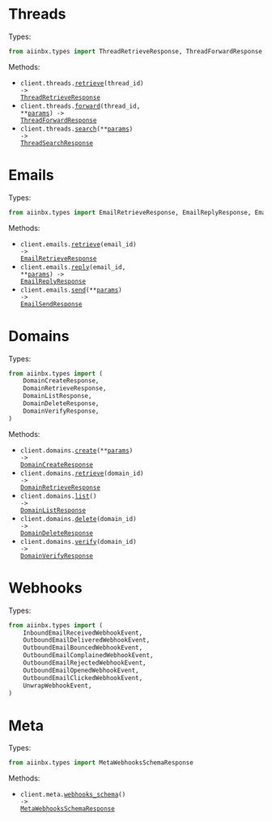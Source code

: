 # Threads

Types:

```python
from aiinbx.types import ThreadRetrieveResponse, ThreadForwardResponse, ThreadSearchResponse
```

Methods:

- <code title="get /threads/{threadId}">client.threads.<a href="./src/aiinbx/resources/threads.py">retrieve</a>(thread_id) -> <a href="./src/aiinbx/types/thread_retrieve_response.py">ThreadRetrieveResponse</a></code>
- <code title="post /threads/{threadId}/forward">client.threads.<a href="./src/aiinbx/resources/threads.py">forward</a>(thread_id, \*\*<a href="src/aiinbx/types/thread_forward_params.py">params</a>) -> <a href="./src/aiinbx/types/thread_forward_response.py">ThreadForwardResponse</a></code>
- <code title="post /threads/search">client.threads.<a href="./src/aiinbx/resources/threads.py">search</a>(\*\*<a href="src/aiinbx/types/thread_search_params.py">params</a>) -> <a href="./src/aiinbx/types/thread_search_response.py">ThreadSearchResponse</a></code>

# Emails

Types:

```python
from aiinbx.types import EmailRetrieveResponse, EmailReplyResponse, EmailSendResponse
```

Methods:

- <code title="get /emails/{emailId}">client.emails.<a href="./src/aiinbx/resources/emails.py">retrieve</a>(email_id) -> <a href="./src/aiinbx/types/email_retrieve_response.py">EmailRetrieveResponse</a></code>
- <code title="post /emails/{emailId}/reply">client.emails.<a href="./src/aiinbx/resources/emails.py">reply</a>(email_id, \*\*<a href="src/aiinbx/types/email_reply_params.py">params</a>) -> <a href="./src/aiinbx/types/email_reply_response.py">EmailReplyResponse</a></code>
- <code title="post /emails/send">client.emails.<a href="./src/aiinbx/resources/emails.py">send</a>(\*\*<a href="src/aiinbx/types/email_send_params.py">params</a>) -> <a href="./src/aiinbx/types/email_send_response.py">EmailSendResponse</a></code>

# Domains

Types:

```python
from aiinbx.types import (
    DomainCreateResponse,
    DomainRetrieveResponse,
    DomainListResponse,
    DomainDeleteResponse,
    DomainVerifyResponse,
)
```

Methods:

- <code title="post /domains">client.domains.<a href="./src/aiinbx/resources/domains.py">create</a>(\*\*<a href="src/aiinbx/types/domain_create_params.py">params</a>) -> <a href="./src/aiinbx/types/domain_create_response.py">DomainCreateResponse</a></code>
- <code title="get /domains/{domainId}">client.domains.<a href="./src/aiinbx/resources/domains.py">retrieve</a>(domain_id) -> <a href="./src/aiinbx/types/domain_retrieve_response.py">DomainRetrieveResponse</a></code>
- <code title="get /domains">client.domains.<a href="./src/aiinbx/resources/domains.py">list</a>() -> <a href="./src/aiinbx/types/domain_list_response.py">DomainListResponse</a></code>
- <code title="delete /domains/{domainId}">client.domains.<a href="./src/aiinbx/resources/domains.py">delete</a>(domain_id) -> <a href="./src/aiinbx/types/domain_delete_response.py">DomainDeleteResponse</a></code>
- <code title="post /domains/{domainId}/verify">client.domains.<a href="./src/aiinbx/resources/domains.py">verify</a>(domain_id) -> <a href="./src/aiinbx/types/domain_verify_response.py">DomainVerifyResponse</a></code>

# Webhooks

Types:

```python
from aiinbx.types import (
    InboundEmailReceivedWebhookEvent,
    OutboundEmailDeliveredWebhookEvent,
    OutboundEmailBouncedWebhookEvent,
    OutboundEmailComplainedWebhookEvent,
    OutboundEmailRejectedWebhookEvent,
    OutboundEmailOpenedWebhookEvent,
    OutboundEmailClickedWebhookEvent,
    UnwrapWebhookEvent,
)
```

# Meta

Types:

```python
from aiinbx.types import MetaWebhooksSchemaResponse
```

Methods:

- <code title="get /_meta/webhooks">client.meta.<a href="./src/aiinbx/resources/meta.py">webhooks_schema</a>() -> <a href="./src/aiinbx/types/meta_webhooks_schema_response.py">MetaWebhooksSchemaResponse</a></code>
